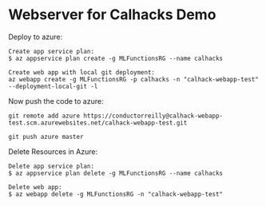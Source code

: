 # Webserver for Calhacks Demo 

Deploy to azure: 

```
Create app service plan: 
$ az appservice plan create -g MLFunctionsRG --name calhacks

Create web app with local git deployment: 
az webapp create -g MLFunctionsRG -p calhacks -n "calhack-webapp-test" --deployment-local-git -l 
```

Now push the code to azure: 
```
git remote add azure https://conductorreilly@calhack-webapp-test.scm.azurewebsites.net/calhack-webapp-test.git

git push azure master 
```

Delete Resources in Azure: 
```
Delete app service plan: 
$ az appservice plan delete -g MLFunctionsRG --name calhacks 

Delete web app: 
$ az webapp delete -g MLFunctionsRG -n "calhack-webapp-test" 
```
